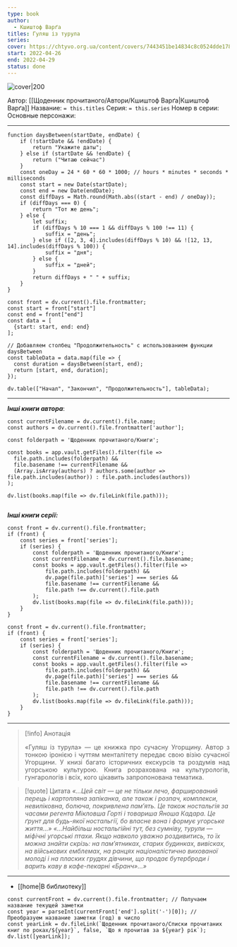 ```yaml
---
type: book
author:
  - Кшиштоф Варґа
titles: Гуляш із турула
series: 
cover: https://chtyvo.org.ua/content/covers/7443451be14834c8c0524dde1783f11a.jpg
start: 2022-04-26
end: 2022-04-29
status: done
---
```

![cover|200](Кшиштоф%20Варґа%20-%20Гуляш%20із%20турула.jpg)

Автор: [[Щоденник прочитаного/Автори/Кшиштоф Варґа|Кшиштоф Варґа]]
Название: `= this.titles`
Серия: `= this.series`
Номер в серии:
Основные персонажи:

---
```dataviewjs
function daysBetween(startDate, endDate) {
	if (!startDate && !endDate) { 
		return "Укажите даты"; 
	} else if (startDate && !endDate) {
		return ("Читаю сейчас")
	}
	const oneDay = 24 * 60 * 60 * 1000; // hours * minutes * seconds * milliseconds
	const start = new Date(startDate);
	const end = new Date(endDate);
	const diffDays = Math.round(Math.abs((start - end) / oneDay));
	if (diffDays === 0) {
		return "Тот же день";   
	} else {
		let suffix;     
	    if (diffDays % 10 === 1 && diffDays % 100 !== 11) {
		    suffix = "день";     
	    } else if ([2, 3, 4].includes(diffDays % 10) && ![12, 13, 14].includes(diffDays % 100)) {
			suffix = "дня";     
		} else {       
			suffix = "дней";     
		}          
		return diffDays + " " + suffix;   
	} 
}  

const front = dv.current().file.frontmatter;
const start = front["start"]
const end = front["end"]
const data = [
  {start: start, end: end}
];

// Добавляем столбец "Продолжительность" с использованием функции daysBetween
const tableData = data.map(file => {
  const duration = daysBetween(start, end);
  return [start, end, duration];
});

dv.table(["Начал", "Закончил", "Продолжительность"], tableData);
```
---

***Інші книги автора***:
```dataviewjs
const currentFilename = dv.current().file.name;
const authors = dv.current().file.frontmatter['author'];

const folderpath = 'Щоденник прочитаного/Книги';

const books = app.vault.getFiles().filter(file =>
  file.path.includes(folderpath) &&
  file.basename !== currentFilename &&
  (Array.isArray(authors) ? authors.some(author => file.path.includes(author)) : file.path.includes(authors))
);

dv.list(books.map(file => dv.fileLink(file.path)));


```
***Інші книги серії:***
```dataviewjs
const front = dv.current().file.frontmatter;
if (front) {
	const series = front['series'];
	if (series) {
		const folderpath = 'Щоденник прочитаного/Книги';
		const currentFilename = dv.current().file.basename;
		const books = app.vault.getFiles().filter(file =>  
			file.path.includes(folderpath) && 
			dv.page(file.path)['series'] === series && 
			file.basename !== currentFilename &&
			file.path !== dv.current().file.path 
		);
		dv.list(books.map(file => dv.fileLink(file.path)));
	}
}

```

```dataviewjs
const front = dv.current().file.frontmatter;
if (front) {
	const series = front['series'];
	if (series) {
		const folderpath = 'Щоденник прочитаного/Книги';
		const currentFilename = dv.current().file.basename;
		const books = app.vault.getFiles().filter(file =>  
			file.path.includes(folderpath) && 
			dv.page(file.path)['series'] === series && 
			file.basename !== currentFilename &&
			file.path !== dv.current().file.path 
		);
		dv.list(books.map(file => dv.fileLink(file.path)));
	}
}

```

---
>[!info] Анотація
><p align="justify">«Гуляш із турула» — це книжка про сучасну Угорщину. Автор з тонкою іронією і чуттям менталітету передає свою візію сучасної Угорщини. У книзі багато історичних екскурсів та роздумів над угорською культурою. Книга розрахована на культурологів, гунгарологів і всіх, кого цікавить запропонована тематика.</p>

> [!quote] Цитата
> *«…Цей світ — це не тільки лечо, фарширований перець і картопляна запіканка, але також і розпач, комплекси, невиліковна, болюча, покривлена пам’ять. Це також ностальгія за часами регента Мікловша Горті і товариша Яноша Кадара. Це ґрунт для будь-якої ностальгії, бо власне вона і формує угорське життя…» «…Найбільш ностальгійні тут, без сумніву, турули — міфічні угорські птахи. Якщо навколо уважно роздивитись, то їх можна знайти скрізь: на пам’ятниках, старих будинках, вивісках, на військових емблемах, на ранцях націоналістично вихованої молоді і на пласких грудях дівчини, що продає бутерброди і варить каву в кафе-пекарні «Бранч»…»*

****
- [[home|В библиотеку]]
```dataviewjs
const currentFront = dv.current().file.frontmatter; // Получаем название текущей заметки
const year = parseInt(currentFront['end'].split('-')[0]); // Преобразуем название заметки (год) в число
const yearLink = dv.fileLink(`Щоденник прочитаного/Списки прочитаних книг по роках/${year}`, false, `Що я прочитав за ${year} рік`);
dv.list([yearLink]);
```